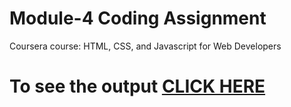 
# Module-4 Coding Assignment

Coursera course: HTML, CSS, and Javascript for Web Developers

# To see the output [CLICK HERE](https://anushap416.github.io/coursera-test/Mod_4sol/index.html)
